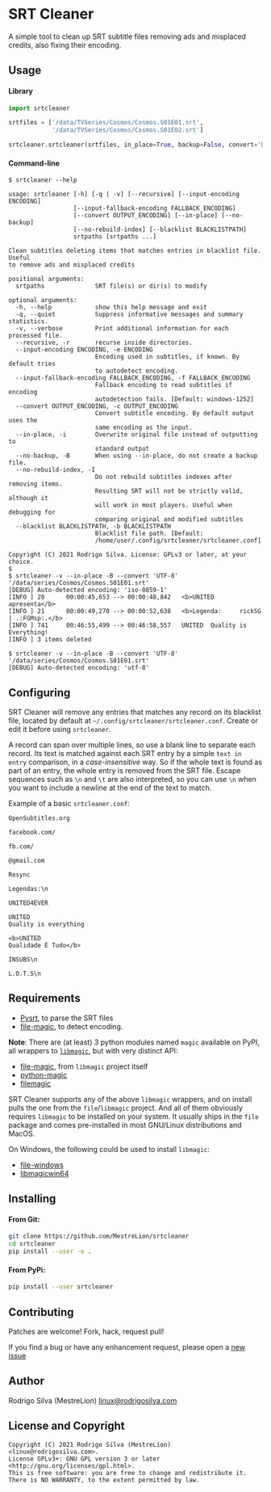 SRT Cleaner
===========

A simple tool to clean up SRT subtitle files removing ads and misplaced credits,
also fixing their encoding.


Usage
-----

#### Library

```python
import srtcleaner

srtfiles = ['/data/TVSeries/Cosmos/Cosmos.S01E01.srt',
            '/data/TVSeries/Cosmos/Cosmos.S01E02.srt']

srtcleaner.srtcleaner(srtfiles, in_place=True, backup=False, convert='UTF-8')
```

#### Command-line

```
$ srtcleaner --help

usage: srtcleaner [-h] [-q | -v] [--recursive] [--input-encoding ENCODING]
                  [--input-fallback-encoding FALLBACK_ENCODING]
                  [--convert OUTPUT_ENCODING] [--in-place] [--no-backup]
                  [--no-rebuild-index] [--blacklist BLACKLISTPATH]
                  srtpaths [srtpaths ...]

Clean subtitles deleting items that matches entries in blacklist file. Useful
to remove ads and misplaced credits

positional arguments:
  srtpaths              SRT file(s) or dir(s) to modify

optional arguments:
  -h, --help            show this help message and exit
  -q, --quiet           Suppress informative messages and summary statistics.
  -v, --verbose         Print additional information for each processed file.
  --recursive, -r       recurse inside directories.
  --input-encoding ENCODING, -e ENCODING
                        Encoding used in subtitles, if known. By default tries
                        to autodetect encoding.
  --input-fallback-encoding FALLBACK_ENCODING, -f FALLBACK_ENCODING
                        Fallback encoding to read subtitles if encoding
                        autodetection fails. [Default: windows-1252]
  --convert OUTPUT_ENCODING, -c OUTPUT_ENCODING
                        Convert subtitle encoding. By default output uses the
                        same encoding as the input.
  --in-place, -i        Overwrite original file instead of outputting to
                        standard output
  --no-backup, -B       When using --in-place, do not create a backup file.
  --no-rebuild-index, -I
                        Do not rebuild subtitles indexes after removing items.
                        Resulting SRT will not be strictly valid, although it
                        will work in most players. Useful when debugging for
                        comparing original and modified subtitles
  --blacklist BLACKLISTPATH, -b BLACKLISTPATH
                        Blacklist file path. [Default:
                        /home/user/.config/srtcleaner/srtcleaner.conf]

Copyright (C) 2021 Rodrigo Silva. License: GPLv3 or later, at your choice.
$
$ srtcleaner -v --in-place -B --convert 'UTF-8' '/data/series/Cosmos/Cosmos.S01E01.srt'
[DEBUG] Auto-detected encoding: 'iso-8859-1'
[INFO ] 20      00:00:45,653 --> 00:00:48,842   <b>UNITED       apresenta</b>
[INFO ] 21      00:00:49,270 --> 00:00:52,638   <b>Legenda:     rickSG | .:FGMsp:.</b>
[INFO ] 741     00:46:55,499 --> 00:46:58,557   UNITED  Quality is Everything!
[INFO ] 3 items deleted

$ srtcleaner -v --in-place -B --convert 'UTF-8' '/data/series/Cosmos/Cosmos.S01E01.srt'
[DEBUG] Auto-detected encoding: 'utf-8'
```


Configuring
-----------

SRT Cleaner will remove any entries that matches any record on its blacklist file,
located by default at `~/.config/srtcleaner/srtcleaner.conf`. Create or edit it
before using `srtcleaner`.

A record can span over multiple lines, so use a blank line to separate each record.
Its text is matched against each SRT entry by a simple `text in entry` comparison,
in a _case-insensitive_ way. So if the whole text is found as part of an entry,
the whole entry is removed from the SRT file. Escape sequences such as `\n` and
`\t` are also interpreted, so you can use `\n` when you want to include a newline
at the end of the text to match.

Example of a basic `srtcleaner.conf`:
```
OpenSubtitles.org

facebook.com/

fb.com/

@gmail.com

Resync

Legendas:\n

UNITED4EVER

UNITED
Quality is everything

<b>UNITED
Qualidade É Tudo</b>

INSUBS\n

L.O.T.S\n
```


Requirements
------------
- [Pysrt](https://github.com/byroot/pysrt), to parse the SRT files
- [file-magic](https://github.com/file/file), to detect encoding.

**Note**: There are (at least) 3 python modules named `magic` available on
PyPI, all wrappers to [`libmagic`](https://github.com/file/file),
but with very distinct API:

  - [file-magic](https://github.com/file/file), from `libmagic` project itself
  - [python-magic](https://github.com/ahupp/python-magic)
  - [filemagic](https://github.com/aliles/filemagic)

SRT Cleaner supports any of the above `libmagic` wrappers, and on install pulls
the one from the `file`/`libmagic` project. And all of them obviously requires
`libmagic` to be installed on your system. It usually ships in the `file`
package and comes pre-installed in most GNU/Linux distributions and MacOS.

On Windows, the following could be used to install `libmagic`:
- [file-windows](https://github.com/nscaife/file-windows)
- [libmagicwin64](https://github.com/pidydx/libmagicwin64)


Installing
----------

#### From Git:

```sh
git clone https://github.com/MestreLion/srtcleaner
cd srtcleaner
pip install --user -e .
```

#### From PyPi:

```sh
pip install --user srtcleaner
```


Contributing
------------

Patches are welcome! Fork, hack, request pull!

If you find a bug or have any enhancement request, please open a
[new issue](https://github.com/MestreLion/srtcleaner/issues/new)


Author
------

Rodrigo Silva (MestreLion) <linux@rodrigosilva.com>


License and Copyright
---------------------
```
Copyright (C) 2021 Rodrigo Silva (MestreLion) <linux@rodrigosilva.com>.
License GPLv3+: GNU GPL version 3 or later <http://gnu.org/licenses/gpl.html>.
This is free software: you are free to change and redistribute it.
There is NO WARRANTY, to the extent permitted by law.
```
